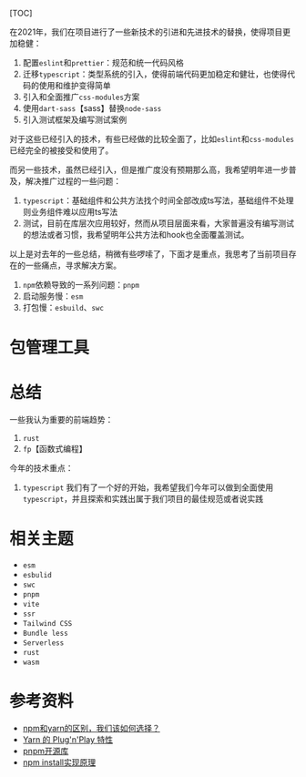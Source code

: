 [TOC]

在2021年，我们在项目进行了一些新技术的引进和先进技术的替换，使得项目更加稳健：
1. 配置`eslint`和`prettier`：规范和统一代码风格
2. 迁移`typescript`：类型系统的引入，使得前端代码更加稳定和健壮，也使得代码的使用和维护变得简单
3. 引入和全面推广`css-modules`方案
4. 使用`dart-sass`【sass】替换`node-sass`
5. 引入测试框架及编写测试案例

对于这些已经引入的技术，有些已经做的比较全面了，比如`eslint`和`css-modules`已经完全的被接受和使用了。

而另一些技术，虽然已经引入，但是推广度没有预期那么高，我希望明年进一步普及，解决推广过程的一些问题：
1. `typescript`：基础组件和公共方法找个时间全部改成ts写法，基础组件不处理则业务组件难以应用ts写法
2. 测试，目前在库层次应用较好，然而从项目层面来看，大家普遍没有编写测试的想法或者习惯，我希望明年公共方法和hook也全面覆盖测试。

以上是对去年的一些总结，稍微有些啰嗦了，下面才是重点，我思考了当前项目存在的一些痛点，寻求解决方案。

1. `npm`依赖导致的一系列问题：`pnpm`
2. 启动服务慢：`esm`
3. 打包慢：`esbuild`、`swc`

# 包管理工具


# 总结

一些我认为重要的前端趋势：
1. `rust`
2. `fp`【函数式编程】

今年的技术重点：
1. `typescript` 我们有了一个好的开始，我希望我们今年可以做到全面使用`typescript`，并且探索和实践出属于我们项目的最佳规范或者说实践

# 相关主题
- `esm`
- `esbulid`
- `swc`
- `pnpm`
- `vite`
- `ssr`
- `Tailwind CSS`
- `Bundle less`
- `Serverless`
- `rust`
- `wasm`

# 参考资料
- [npm和yarn的区别，我们该如何选择？](https://zhuanlan.zhihu.com/p/27449990)
- [Yarn 的 Plug'n'Play 特性](https://loveky.github.io/2019/02/11/yarn-pnp/)
- [pnpm开源库](https://github.com/pnpm/pnpm)
- [npm install实现原理](https://www.zhihu.com/question/66629910)